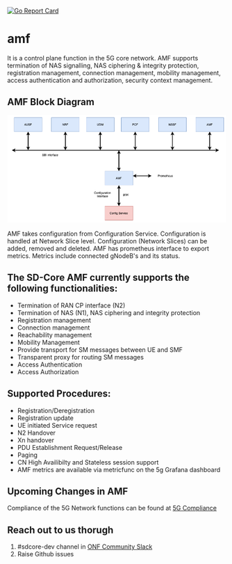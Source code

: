 <!--
SPDX-FileCopyrightText: 2021 Open Networking Foundation <info@opennetworking.org>
Copyright 2019 free5GC.org

SPDX-License-Identifier: Apache-2.0
-->
[![Go Report Card](https://goreportcard.com/badge/github.com/omec-project/amf)](https://goreportcard.com/report/github.com/omec-project/amf)

# amf
It is a control plane function in the 5G core network. AMF supports termination
of NAS signalling, NAS ciphering & integrity protection, registration
management, connection management, mobility management, access authentication
and authorization, security context management.

## AMF Block Diagram
![AMF Block Diagram](/docs/images/README-AMF.png)

AMF takes configuration from Configuration Service. Configuration is handled at
Network Slice level. Configuration (Network Slices) can be added, removed and
deleted. AMF has prometheus interface to export metrics. Metrics include
connected gNodeB's and its status.

## The SD-Core AMF currently supports the following functionalities:
- Termination of RAN CP interface (N2)
- Termination of NAS (N1), NAS ciphering and integrity protection
- Registration management
- Connection management
- Reachability management
- Mobility Management
- Provide transport for SM messages between UE and SMF
- Transparent proxy for routing SM messages
- Access Authentication
- Access Authorization

## Supported Procedures:
- Registration/Deregistration
- Registration update
- UE initiated Service request
- N2 Handover
- Xn handover
- PDU Establishment Request/Release
- Paging
- CN High Availibilty and Stateless session support
- AMF metrics are available via metricfunc on the 5g Grafana dashboard

## Upcoming Changes in AMF



Compliance of the 5G Network functions can be found at [5G Compliance](https://docs.sd-core.opennetworking.org/main/overview/3gpp-compliance-5g.html)

## Reach out to us thorugh

1. #sdcore-dev channel in [ONF Community Slack](https://onf-community.slack.com/)
2. Raise Github issues
